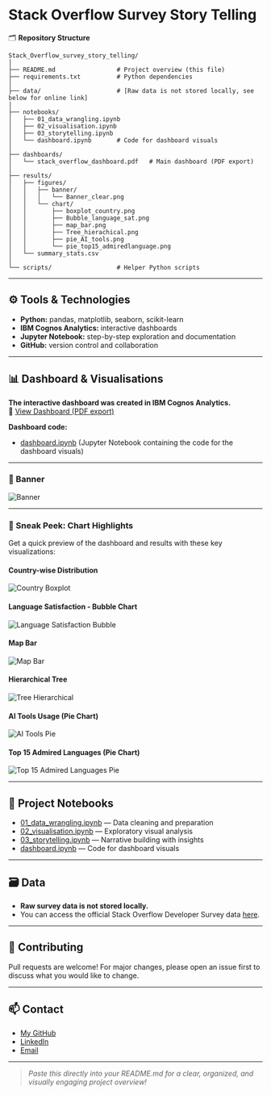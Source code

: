 # Stack Overflow Survey Story Telling

🗂️ **Repository Structure**  
```
Stack_Overflow_survey_story_telling/
│
├── README.md                 # Project overview (this file)
├── requirements.txt          # Python dependencies
│
├── data/                     # [Raw data is not stored locally, see below for online link]
│
├── notebooks/                
│   ├── 01_data_wrangling.ipynb
│   ├── 02_visualisation.ipynb
│   ├── 03_storytelling.ipynb
│   └── dashboard.ipynb       # Code for dashboard visuals
│
├── dashboards/               
│   └── stack_overflow_dashboard.pdf   # Main dashboard (PDF export)
│
├── results/                  
│   ├── figures/
│   │   ├── banner/
│   │   │   └── Banner_clear.png
│   │   └── chart/
│   │       ├── boxplot_country.png
│   │       ├── Bubble_language_sat.png
│   │       ├── map_bar.png
│   │       ├── Tree_hierachical.png
│   │       ├── pie_AI_tools.png
│   │       └── pie_top15_admiredlanguage.png
│   └── summary_stats.csv
│
└── scripts/                  # Helper Python scripts
```

---

## ⚙️ Tools & Technologies
- **Python:** pandas, matplotlib, seaborn, scikit-learn  
- **IBM Cognos Analytics:** interactive dashboards  
- **Jupyter Notebook:** step-by-step exploration and documentation  
- **GitHub:** version control and collaboration  

---

## 📊 Dashboard & Visualisations

**The interactive dashboard was created in IBM Cognos Analytics.**  
🔗 [View Dashboard (PDF export)](dashboards/stack_overflow_dashboard.pdf)

**Dashboard code:**  
- [dashboard.ipynb](notebooks/dashboard.ipynb) (Jupyter Notebook containing the code for the dashboard visuals)

---

### 🚩 Banner

![Banner](results/figures/banner/Banner_clear.png)

---

### 👀 Sneak Peek: Chart Highlights

Get a quick preview of the dashboard and results with these key visualizations:

#### Country-wise Distribution

![Country Boxplot](results/figures/chart/boxplot_country.png)

#### Language Satisfaction - Bubble Chart

![Language Satisfaction Bubble](results/figures/chart/Bubble_language_sat.png)

#### Map Bar

![Map Bar](results/figures/chart/map_bar.png)

#### Hierarchical Tree

![Tree Hierarchical](results/figures/chart/Tree_hierachical.png)

#### AI Tools Usage (Pie Chart)

![AI Tools Pie](results/figures/chart/pie_AI_tools.png)

#### Top 15 Admired Languages (Pie Chart)

![Top 15 Admired Languages Pie](results/figures/chart/pie_top15_admiredlanguage.png)

---

## 📁 Project Notebooks

- [01_data_wrangling.ipynb](notebooks/01_data_wrangling.ipynb) — Data cleaning and preparation
- [02_visualisation.ipynb](notebooks/02_visualisation.ipynb) — Exploratory visual analysis
- [03_storytelling.ipynb](notebooks/03_storytelling.ipynb) — Narrative building with insights
- [dashboard.ipynb](notebooks/dashboard.ipynb) — Code for dashboard visuals

---

## 🗃️ Data

- **Raw survey data is not stored locally.**  
- You can access the official Stack Overflow Developer Survey data [here](https://insights.stackoverflow.com/survey).

---

## 🤝 Contributing

Pull requests are welcome! For major changes, please open an issue first to discuss what you would like to change.

---

## 📫 Contact

- [My GitHub](https://github.com/longchung90)
- [LinkedIn](#) <!-- Add your LinkedIn URL here -->
- [Email](mailto:your-email@example.com) <!-- Add your email here -->

---

> _Paste this directly into your README.md for a clear, organized, and visually engaging project overview!_
